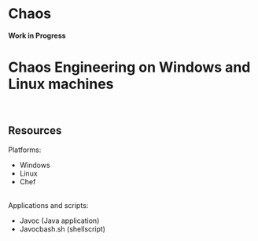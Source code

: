 # Chaos
 
 <strong>Work in Progress</strong> <br>
 <h1>Chaos Engineering on Windows and Linux machines</h1><br>
 <h2>Resources</h2>
 Platforms:<br>
 <ul>
  <li>Windows</li>
  <li>Linux</li>
  <li>Chef</li>
 </ul>
 <br>
 Applications and scripts:<br>
 <ul>
 <li>Javoc (Java application)</li>
 <li>Javocbash.sh (shellscript)</li>
 </ul>
